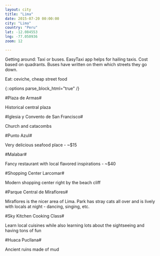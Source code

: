 ```yaml
---
layout: city
title: "Lima"
date: 2015-07-20 00:00:00
city: "Lima"
country: "Peru"
lat: -12.084553
lng: -77.050936
zoom: 12

---
```


Getting around: Taxi or buses. EasyTaxi app helps for hailing taxis. Cost based 
on quadrants. Buses have written on them which streets they go down.

Eat: ceviche, cheap street food

{::options parse_block_html="true" /}

<div id="places-meta">
<div class="place" data-type="sightseeing" data-price="1" 
data-link="http://www.tripadvisor.ca/Attraction_Review-g294316-d311625-Reviews-Plaza_de_Armas_Plaza_Mayor-Lima_Lima_Region.html" 
data-latlng="-12.046122, -77.030703">
#Plaza de Armas#

Historical central plaza
</div>

<div class="place" data-type="sightseeing" data-price="1" 
data-link="http://www.tripadvisor.ca/Attraction_Review-g294316-d311638-Reviews-Iglesia_y_Convento_de_San_Francisco-Lima_Lima_Region.html" 
data-name="Museo del Convento de San Francisco de Asis de Lima">
#Iglesia y Convento de San Francisco#

Church and catacombs
</div>

<div class="place" data-type="food" data-price="2" 
data-link="http://www.tripadvisor.ca/Restaurant_Review-g294316-d1230424-Reviews-Punto_Azul-Lima_Lima_Region.html" 
data-name="Calle San Martin 595 miraflores">
#Punto Azul#

Very delicious seafood place - ~$15
</div>

<div class="place" data-type="food" data-price="3" 
data-link="http://www.tripadvisor.ca/Restaurant_Review-g294316-d789641-Reviews-Malabar-Lima_Lima_Region.html" 
data-name="malabar">
#Malabar#

Fancy restaurant with local flavored inspirations - ~$40
</div>

<div class="place" data-type="shopping" data-price="1" 
data-link="http://www.tripadvisor.ca/Attraction_Review-g294316-d596436-Reviews-Shopping_Center_Larcomar_Centro_Comercial_Larcomar-Lima_Lima_Region.html" 
data-name="larcomar">
#Shopping Center Larcomar#

Modern shopping center right by the beach cliff
</div>

<div class="place" data-type="nature" data-price="1" 
data-link="http://www.tripadvisor.ca/Attraction_Review-g294316-d2441173-Reviews-Parque_Kennedy_Parque_Central_de_Miraflores-Lima_Lima_Region.html" 
data-name="parque kennedy">
#Parque Central de Miraflores#

Miraflores is the nicer area of Lima. Park has stray cats all over and is lively 
with locals at night - dancing, singing, etc.
</div>

<div class="place" data-type="food" data-price="4" 
data-link="http://www.tripadvisor.ca/Attraction_Review-g294316-d2335215-Reviews-SkyKitchen_Peruvian_Cooking_Class-Lima_Lima_Region.html" 
data-name="skykitchen">
#Sky Kitchen Cooking Class#

Learn local cuisines while also learning lots about the sightseeing and having tons 
of fun
</div>

<div class="place" data-type="sightseeing" data-price="2" 
data-link="http://www.tripadvisor.ca/Attraction_Review-g294316-d2441173-Reviews-Parque_Kennedy_Parque_Central_de_Miraflores-Lima_Lima_Region.html" 
data-name="huaca pucclana">
#Huaca Pucllana#

Ancient ruins made of mud
</div>
</div>
